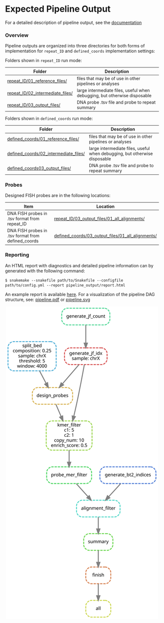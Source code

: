 # Expected Pipeline Output

For a detailed description of pipeline output, see the [documentation](../../../docs/pipeline_output.md)


### Overview

Pipeline outputs are organized into three directories for both forms of implementation for `repeat_ID` and `defined_coords` implementation settings:

Folders shown in `repeat_ID` run mode:

| Folder        | Description                                                       |
|---------------|-------------------------------------------------------------------|
| [repeat_ID/01_reference_files/](repeat_ID/01_reference_files)   | files that may be of use in other pipelines or analyses |
| [repeat_ID/02_intermediate_files/](repeat_ID/02_intermediate_files)  | large intermediate files, useful when debugging, but otherwise disposable |
| [repeat_ID/03_output_files/](repeat_ID/03_output_files) | DNA probe .tsv file and probe to repeat summary |


Folders shown in `defined_coords` run mode:

| Folder        | Description                                                       |
|---------------|-------------------------------------------------------------------|
| [defined_coords/01_reference_files/](defined_coords/01_reference_files)   | files that may be of use in other pipelines or analyses |
| [defined_coords/02_intermediate_files/](defined_coords/02_intermediate_files)  | large intermediate files, useful when debugging, but otherwise disposable |
| [defined_coords03_output_files/](defined_coords/03_output_files) | DNA probe .tsv file and probe to repeat summary |

### Probes

Designed FISH probes are in the following locations:

| Item        | Location                                                       |
|---------------|-------------------------------------------------------------------|
| DNA FISH probes in .tsv format from repeat_ID | [repeat_ID/03_output_files/01_all_alignments/](repeat_ID/03_output_files/01_all_alignments) | 
| DNA FISH probes in .tsv format from defined_coords | [defined_coords/03_output_files/01_all_alignments/](defined_coords/03_output_files/01_all_alignments) |

### Reporting

An HTML report with diagnostics and detailed pipeline information can by generated with the following command:

```
$ snakemake --snakefile path/to/Snakefile --configfile path/to/config.yml --report pipeline_output/report.html
```

An example report is available [here](). For a visualization of the pipeline DAG structure, see: [pipeline.pdf](defined_coords/pipeline.pdf) or [pipeline.svg](defined_coords/pipeline.svg)

<div align="center">
    <a href="#Reporting"><img src="defined_coords/pipeline.svg"></a>
</div>
